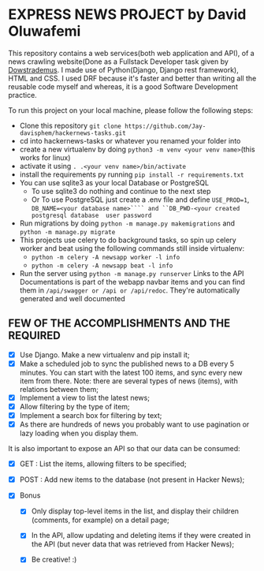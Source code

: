 # EXPRESS NEWS PROJECT by David Oluwafemi 

This repository contains a web services(both web application and API), of a news crawling website(Done as a Fullstack Developer task given by [Dowstrademus](https://www.drattraderapp.com/).
I made use of Python(Django, Django rest framework), HTML and CSS. I used DRF because it's faster and better than writing all the reusable code myself and whereas, it is a good Software Development practice. 

To run this project on your local machine, please follow the following steps:

* Clone this repository ```git clone https://github.com/Jay-davisphem/hackernews-tasks.git```
* cd into hackernews-tasks or whatever you renamed your folder into
* create a new virtualenv by doing ```python3 -m venv <your venv name>```(this works for linux)
* activate it using ```. .<your venv name>/bin/activate```
* install the requirements py running ```pip install -r requirements.txt```
* You can use sqlite3 as your local Database or PostgreSQL
  * To use sqlite3 do nothing and continue to the next step
  * Or To use PostgreSQL just create a .env file and define ```USE_PROD=1```, ```DB_NAME=<your database name>```` and ``DB_PWD-<your created postgresql database  user password```
* Run migrations by doing ```python -m manage.py makemigrations``` and ```python -m manage.py migrate```
* This projects use celery to do background tasks, so spin up celery worker and beat using the following commands still inside virtualenv:
  * ```python -m celery -A newsapp worker -l info```
  * ```python -m celery -A newsapp beat -l info```
* Run the server using ```python -m manage.py runserver```
Links to the API Documentations is part of the webapp navbar items and you can find them in ```/api/swagger or /api or /api/redoc```. They're  automatically generated and well documented


## FEW OF THE ACCOMPLISHMENTS AND THE REQUIRED

  - [x] Use Django. Make a new virtualenv and pip install it;
  - [x] Make a scheduled job to sync the published news to a DB every 5 minutes. You can start with the latest 100 items, and sync every new item from there. Note: there are several types of news (items), with relations between them;
  - [x] Implement a view to list the latest news;
  - [x] Allow filtering by the type of item;
  - [x] Implement a search box for filtering by text;
  - [x] As there are hundreds of news you probably want to use pagination or lazy loading when you display them.

It is also important to expose an API so that our data can be consumed:

  - [x] GET  : List the items, allowing filters to be specified;
  - [x] POST  : Add new items to the database (not present in Hacker News);

- [x] Bonus

  - [x] Only display top-level items in the list, and display their children (comments, for example) on a detail page;
  - [x] In the API, allow updating and deleting items if they were created in the API (but never data that was retrieved from Hacker News);
  - [x] Be creative! :)


